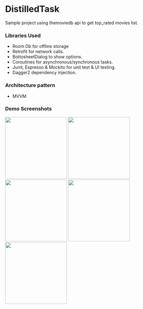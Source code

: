 # DistilledTask

Sample project using themoviedb api to get top_rated movies list.

### Libraries Used

* Room Db for offline storage
* Retrofit for network calls.
* BottosheetDialog to show options. 
* Coroutines for asynchronous/synchronous tasks.
* Junit, Espresso & Mockito for unit test & UI testing.
* Dagger2 dependency injection.

###  Architecture pattern
* MVVM

### Demo Screenshots

<p float="left">
  <img src="https://user-images.githubusercontent.com/10658016/132338251-65e15648-2647-4a9d-b812-a04b5b345773.png" width="200" />
  <img src="https://user-images.githubusercontent.com/10658016/132337956-4a606d57-82e1-40f1-90a4-84654fc937b3.png" width="200" />
  <img src="https://user-images.githubusercontent.com/10658016/132337999-72676458-d421-46e1-bf30-366f231fb2d9.png" width="200" />
  <img src="https://user-images.githubusercontent.com/10658016/132338004-ce8d47ca-a0f3-4f9a-8f97-e73bec950fbd.png" width="200" /> 
  <img src="https://user-images.githubusercontent.com/10658016/132384888-6b272ee0-dd2b-4436-8d05-78ab764e5b7e.png" width="200" /> 


